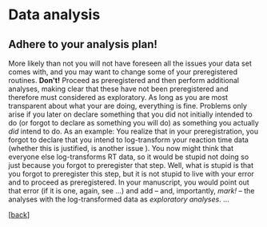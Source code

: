 # Data analysis

## Adhere to your analysis plan!

More likely than not you will not have foreseen all the issues your data set comes with, and you may want to change some of your preregistered routines. **Don't!** Proceed as preregistered and then perform additional analyses, making clear that these have not been preregistered and therefore must considered as exploratory. As long as you are most transparent about what your are doing, everything is fine. Problems only arise if you later on declare something that you did not initially intended to do (or forgot to declare as something you will do) as something you actually *did* intend to do. As an example: You realize that in your preregistration, you forgot to declare that you intend to log-transform your reaction time data (whether this is justified, is another issue <!-- add link to manual on the appropriate treatment of RT data -->). You now might think that everyone else log-transforms RT data, so it would be stupid not doing so just because you forgot to preregister that step. Well, what is stupid is that you forgot to preregister this step, but it is not stupid to live with your error and to proceed as preregistered. In your manuscript, you would point out that error (if it is one, again, see ...) <!-- add link to manual on how to appropriiately deal with RT data -->  and add – and, importantly, *mark!* – the analyses with the log-transformed data as *exploratory analyses*.
...

[[back](00_How_to_organize_a_research_project.md#organization-of-this-manual)]

